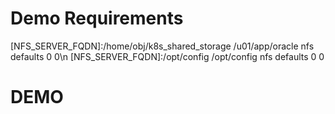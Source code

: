 # Demo Requirements
 [NFS_SERVER_FQDN]:/home/obj/k8s_shared_storage  /u01/app/oracle nfs defaults 0 0\n
 [NFS_SERVER_FQDN]:/opt/config  /opt/config nfs defaults 0 0
# DEMO






